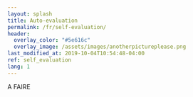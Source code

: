 ```yaml
---
layout: splash
title: Auto-evaluation
permalink: /fr/self-evaluation/
header:
  overlay_color: "#5e616c"
  overlay_image: /assets/images/anotherpictureplease.png
last_modified_at: 2019-10-04T10:54:48-04:00
ref: self_evaluation
lang: 1
---
```


A FAIRE